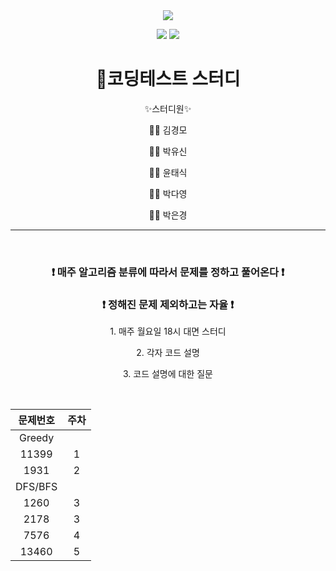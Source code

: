 <div align="center">
<img src="https://capsule-render.vercel.app/api?type=waving&color=auto&height=300&section=header&text=ProblemSolve&fontSize=90" />

<img src="https://img.shields.io/badge/Python-3766AB?style=for-the-badge&logo=Python&logoColor=white"/></a>
  <img src="https://img.shields.io/badge/java-007396?style=for-the-badge&logo=java&logoColor=white"></a>

  <h1>  🚀코딩테스트 스터디 </h1>
  
  ✨스터디원✨
  
  👨‍💻 김경모
  
  👨‍💻 박유신
  
  👨‍💻 윤태식
  
  👩‍💻 박다영
  
  👩‍💻 박은경

<hr>
<br>
<h3> ❗ 매주 알고리즘 분류에 따라서 문제를 정하고 풀어온다 ❗ </h3>
<h3> ❗ 정해진 문제 제외하고는 자율 ❗ </h3>


<p>1. 매주 월요일 18시 대면 스터디</p>

<p>2. 각자 코드 설명</p>

<p>3. 코드 설명에 대한 질문</p>

<br>

| 문제번호 | 주차 |
|:---:|:---:|
| Greedy |  |
| 11399 | 1 |
| 1931 | 2 |
| DFS/BFS |  |
| 1260 | 3 |
| 2178 | 3 |
| 7576 | 4 |
| 13460 | 5 |
</div>
